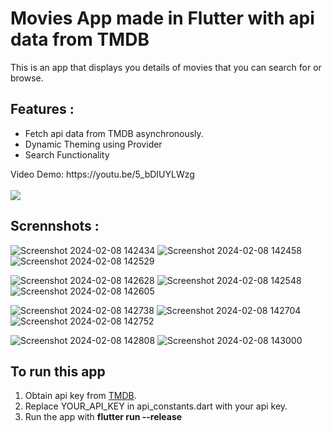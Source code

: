 # Movies App made in Flutter with api data from TMDB

This is an app that displays you details of movies that you can search for or browse.<br>

## Features :

<ul>
<li>Fetch api data from TMDB asynchronously.</li>
<li>Dynamic Theming using Provider</li>
<li>Search Functionality</li>

</ul>
Video Demo: https://youtu.be/5_bDIUYLWzg <br><br>
<a href ="https://play.google.com/store/apps/details?id=com.bimsina.movies"><img src ="https://play.google.com/intl/en/badges/images/generic/en_badge_web_generic.png"></a>

## Scrennshots :

![Screenshot 2024-02-08 142434](https://github.com/Jeant10/movie_app/assets/74752987/1d4bcaad-4104-407c-a4be-01143b5a347d) ![Screenshot 2024-02-08 142458](https://github.com/Jeant10/movie_app/assets/74752987/81379c54-34da-47b7-a8bf-1201b58b765f) ![Screenshot 2024-02-08 142529](https://github.com/Jeant10/movie_app/assets/74752987/6bc3ac20-fd9c-44e7-b263-6abdea640431)

![Screenshot 2024-02-08 142628](https://github.com/Jeant10/movie_app/assets/74752987/4a90aa59-2856-47da-84e9-866693f695d3) ![Screenshot 2024-02-08 142548](https://github.com/Jeant10/movie_app/assets/74752987/cedbab74-d208-4977-b784-87853092e113) ![Screenshot 2024-02-08 142605](https://github.com/Jeant10/movie_app/assets/74752987/da545907-2831-4080-aaad-2e4294522108)

![Screenshot 2024-02-08 142738](https://github.com/Jeant10/movie_app/assets/74752987/8104b2c3-81f4-40dd-ae05-c98d6330b754) ![Screenshot 2024-02-08 142704](https://github.com/Jeant10/movie_app/assets/74752987/4a03949b-a67d-4283-b144-1b2c70f87df2) ![Screenshot 2024-02-08 142752](https://github.com/Jeant10/movie_app/assets/74752987/69a79210-6d48-43f6-97da-f9d722fb114c)

![Screenshot 2024-02-08 142808](https://github.com/Jeant10/movie_app/assets/74752987/3af81bb2-6003-49ed-91c6-a7fccbd2d86d) ![Screenshot 2024-02-08 143000](https://github.com/Jeant10/movie_app/assets/74752987/0313365c-39f1-45b9-a3af-8e909222211f)


## To run this app

<ol>
<li>Obtain api key from <a href ="https://www.themoviedb.org/">TMDB</a>.</li>
<li>Replace YOUR_API_KEY in api_constants.dart with your api key.</li>
<li>Run the app with <b>flutter run --release</b></li>

</ol>
